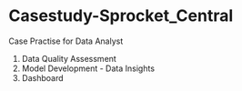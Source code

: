 # Casestudy-Sprocket_Central
Case Practise for Data Analyst
1. Data Quality Assessment
2. Model Development - Data Insights
3. Dashboard
